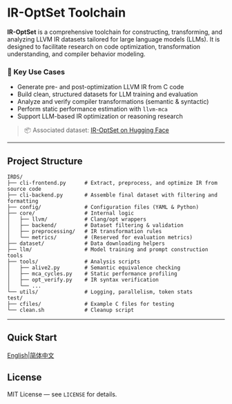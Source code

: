 # IR-OptSet Toolchain

**IR-OptSet** is a comprehensive toolchain for constructing, transforming, and analyzing LLVM IR datasets tailored for large language models (LLMs). It is designed to facilitate research on code optimization, transformation understanding, and compiler behavior modeling.

### 🚀 Key Use Cases

- Generate pre- and post-optimization LLVM IR from C code
- Build clean, structured datasets for LLM training and evaluation
- Analyze and verify compiler transformations (semantic & syntactic)
- Perform static performance estimation with `llvm-mca`
- Support LLM-based IR optimization or reasoning research

> 📦 Associated dataset: [IR-OptSet on Hugging Face](https://huggingface.co/datasets/YangziResearch/IR-OptSet)

------

## Project Structure

```
IRDS/
├── cli-frontend.py      # Extract, preprocess, and optimize IR from source code
├── cli-backend.py       # Assemble final dataset with filtering and formatting
├── config/              # Configuration files (YAML & Python)
├── core/                # Internal logic
│   ├── llvm/            # Clang/opt wrappers
│   ├── backend/         # Dataset filtering & validation
│   ├── preprocessing/   # IR transformation rules
│   └── metrics/         # (Reserved for evaluation metrics)
├── dataset/             # Data downloading helpers
├── llm/                 # Model training and prompt construction tools
├── tools/               # Analysis scripts
│   ├── alive2.py        # Semantic equivalence checking
│   ├── mca_cycles.py    # Static performance profiling
│   ├── opt_verify.py    # IR syntax verification
│   └── ...
└── utils/               # Logging, parallelism, token stats
test/
├── cfiles/              # Example C files for testing
└── clean.sh             # Cleanup script
```

------

## Quick Start

[English](Docs/English/QuickStart.en.md)|[简体中文](Docs/简体中文/QuickStart.zh.md)

## License

MIT License — see `LICENSE` for details.